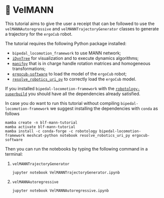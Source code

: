 # 🤖 VelMANN

This tutorial aims to give the user a receipt that can be followed to use the `velMANNAutoregressive` and `velMANNTrajectoryGenerator` classes to generate a trajectory for the `ergoCub` robot.

The tutorial requires the following Python package installed:
- `bipedal_locomotion_framework` to use MANN network;
- [`iDynTree`](https://github.com/robotology/idyntree) for visualization and to execute dynamics algorithms;
- [`manifpy`](https://github.com/artivis/manif) that is in charge handle rotation matrices and homogeneous transformations;
- [`ergocub-software`](https://github.com/icub-tech-iit/ergocub-software) to load the model of the `ergoCub` robot;
- [`resolve_robotics_uri_py`](https://github.com/ami-iit/resolve-robotics-uri-py) to correctly load the `ergoCub` model.

If you installed `bipedal-locomotion-framework` with the [`robotology-superbuild`](https://github.com/robotology/robotology-superbuild) you should have all the dependencies already satisfied.

In case you do want to run this tutorial without compiling `bipedal-locomotion-framework` we suggest installing the dependencies with `conda` as follows
```console
mamba create -n blf-mann-tutorial
mamba activate blf-mann-tutorial
mamba install -c conda-forge -c robotology bipedal-locomotion-framework meshcat-python notebook resolve_robotics_uri_py ergocub-software
```

Then you can run the notebooks by typing the following command in a terminal:

1. `velMANNTrajectoryGenerator`
    ```console
    jupyter notebook VelMANNTrajectoryGenerator.ipynb
    ```

2. `velMANNAutoregressive`
    ```console
    jupyter notebook VelMANNAutoregressive.ipynb
    ```
